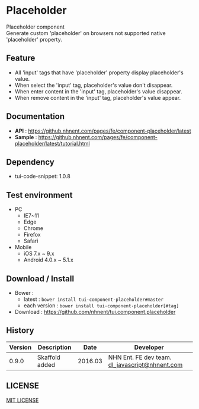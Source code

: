Placeholder
===============
Placeholder component<br>
Generate custom 'placeholder' on browsers not supported native 'placeholder' property.

## Feature
* All 'input' tags that have 'placeholder' property display placeholder's value.
* When select the 'input' tag, placeholder's value don't disappear.
* When enter content in the 'input' tag, placeholder's value disappear.
* When remove content in the 'input' tag, placeholder's value appear.

## Documentation
* **API** : https://github.nhnent.com/pages/fe/component-placeholder/latest
* **Sample** : https://github.nhnent.com/pages/fe/component-placeholder/latest/tutorial.html

## Dependency
* tui-code-snippet: 1.0.8

## Test environment
* PC
    * IE7~11
    * Edge
    * Chrome
    * Firefox
    * Safari
* Mobile
    * iOS 7.x ~ 9.x
    * Android 4.0.x ~ 5.1.x

## Download / Install
* Bower :
   * latest : `bower install tui-component-placeholder#master`
   * each version : `bower install tui-component-placeholder[#tag]`
* Download : https://github.com/nhnent/tui.component.placeholder

## History
| Version | Description | Date | Developer |
| ---- | ---- | ---- | ---- |
| 0.9.0 | Skaffold added | 2016.03 | NHN Ent. FE dev team. <dl_javascript@nhnent.com> |

## LICENSE
[MIT LICENSE](LICENSE)

